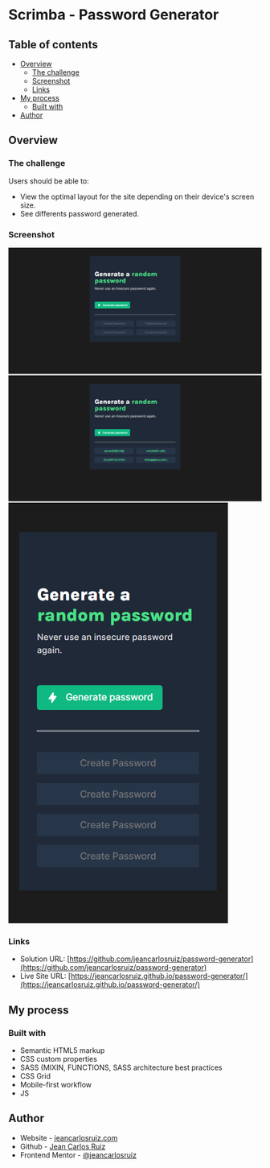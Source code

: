 # Scrimba - Password Generator


## Table of contents

- [Overview](#overview)
  - [The challenge](#the-challenge)
  - [Screenshot](#screenshot)
  - [Links](#links)
- [My process](#my-process)
  - [Built with](#built-with)
- [Author](#author)


## Overview

### The challenge

Users should be able to:

- View the optimal layout for the site depending on their device's screen size.
- See differents password generated. 

### Screenshot

![](/images/password-generator-desktop.png)
![](/images/password-generator-desktop-active.png)
![](/images/password-generator-mobile.png)



### Links

- Solution URL: [https://github.com/jeancarlosruiz/password-generator](https://github.com/jeancarlosruiz/password-generator)
- Live Site URL: [https://jeancarlosruiz.github.io/password-generator/](https://jeancarlosruiz.github.io/password-generator/)

## My process

### Built with

- Semantic HTML5 markup
- CSS custom properties
- SASS (MIXIN, FUNCTIONS, SASS architecture best practices
- CSS Grid
- Mobile-first workflow
- JS


## Author

- Website - [jeancarlosruiz.com](https://www.jeancarlosruiz.com)
- Github - [Jean Carlos Ruiz](https://github.com/jeancarlosruiz)
- Frontend Mentor - [@jeancarlosruiz](https://www.frontendmentor.io/profile/jeancarlosruiz)
